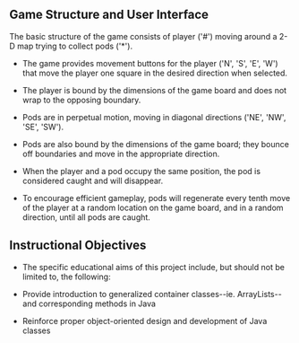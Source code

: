 ## Game Structure and User Interface

The basic structure of the game consists of player ('#') moving around a
2-D map trying to collect pods ('*').

  * The game provides movement buttons for the player ('N', 'S', 'E', 'W') that
  move the player one square in the desired direction when selected.

  * The player is bound by the dimensions of the game board and does not wrap to
  the opposing boundary.

  * Pods are in perpetual motion, moving in diagonal directions ('NE', 'NW',
  'SE', 'SW').

  * Pods are also bound by the dimensions of the game board; they bounce off
  boundaries and move in the appropriate direction.

  * When the player and a pod occupy the same position, the pod is considered
  caught and will disappear.

  * To encourage efficient gameplay, pods will regenerate every tenth move of
  the player at a random location on the game board, and in a random direction,
  until all pods are caught.

## Instructional Objectives

  * The specific educational aims of this project include, but should not be
  limited to, the following:

  * Provide introduction to generalized container classes--ie. ArrayLists-- and
  corresponding methods in Java

  * Reinforce proper object-oriented design and development of Java classes
